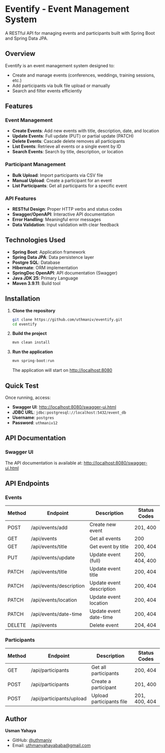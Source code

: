 # Eventify - Event Management System

A RESTful API for managing events and participants built with Spring Boot and Spring Data JPA.

## Overview
Eventify is an event management system designed to:
- Create and manage events (conferences, weddings, training sessions, etc.)
- Add participants via bulk file upload or manually
- Search and filter events efficiently

## Features

### Event Management
- **Create Events**: Add new events with title, description, date, and location
- **Update Events**: Full update (PUT) or partial update (PATCH)
- **Delete Events**: Cascade delete removes all participants
- **List Events**: Retrieve all events or a single event by ID
- **Search Events**: Search by title, description, or location

### Participant Management
- **Bulk Upload**: Import participants via CSV file
- **Manual Upload**: Create a participant for an event
- **List Participants**: Get all participants for a specific event

### API Features
- **RESTful Design**: Proper HTTP verbs and status codes
- **Swagger/OpenAPI**: Interactive API documentation
- **Error Handling**: Meaningful error messages
- **Data Validation**: Input validation with clear feedback

## Technologies Used
- **Spring Boot**: Application framework
- **Spring Data JPA**: Data persistence layer
- **Postgre SQL**: Database
- **Hibernate**: ORM implementation
- **SpringDoc OpenAPI**: API documentation (Swagger)
- **Java JDK 25**: Primary Language
- **Maven 3.9.11**: Build tool

## Installation

1. **Clone the repository**
   ```sh
   git clone https://github.com/uthmaniv/eventify.git
   cd eventify
   ```
2. **Build the project**
   ```sh
   mvn clean install
   ```
3. **Run the application**
   ```sh
   mvn spring-boot:run
   ```
   The application will start on [http://localhost:8080](http://localhost:8080)

## Quick Test
Once running, access:
- **Swagger UI**: [http://localhost:8080/swagger-ui.html](http://localhost:8080/swagger-ui.html)
- **JDBC URL**: `jdbc:postgresql://localhost:5432/event_db`
- **Username**: `postgres`
- **Password**: `uthmaniv12`

## API Documentation

### Swagger UI
The API documentation is available at:
[http://localhost:8080/swagger-ui.html](http://localhost:8080/swagger-ui.html)

## API Endpoints

### Events
| Method | Endpoint                | Description              | Status Codes     |
|--------|-------------------------|--------------------------|------------------|
| POST   | /api/events/add         | Create new event         | 201, 400         |
| GET    | /api/events             | Get all events           | 200              |
| GET    | /api/events/title       | Get event by title       | 200, 404         |
| PUT    | /api/events/update      | Update event (full)      | 200, 404, 400    |
| PATCH  | /api/events/title       | Update event title       | 200, 404         |
| PATCH  | /api/events/description | Update event description | 200, 404         |
| PATCH  | /api/events/location    | Update event location    | 200, 404         |
| PATCH  | /api/events/date-time   | Update event date-time   | 200, 404         |
| DELETE | /api/events             | Delete event             | 204, 404         |

### Participants
| Method | Endpoint                   | Description              | Status Codes     |
|--------|----------------------------|--------------------------|------------------|
| GET    | /api/participants          | Get all participants     | 200, 404         |
| POST   | /api/participants          | Create a participant     | 201, 400         |
| POST   | /api/participants/upload   | Upload participants file | 201, 400, 404    |

## Author
**Usman Yahaya**

- GitHub: [@uthmaniv](https://github.com/uthmaniv)
- Email: uthmanyahayababa@gmail.com